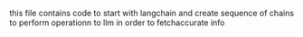 this file contains code to start with langchain
and create sequence of chains to perform operationn to llm in order to fetchaccurate info
